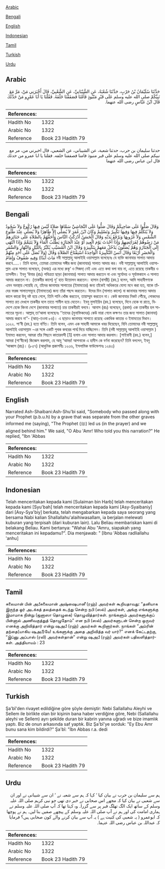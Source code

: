 [Arabic](#arabic)

[Bengali](#bengali)

[English](#english)

[Indonesian](#indonesian)

[Tamil](#tamil)

[Turkish](#turkish)

[Urdu](#urdu)

## Arabic


<div dir="rtl" lang="ar" style={{fontSize:'larger',backgroundColor:'#f8f9fa',padding:20}}>
حَدَّثَنَا سُلَيْمَانُ بْنُ حَرْبٍ، حَدَّثَنَا شُعْبَةُ، عَنِ الشَّيْبَانِيِّ، عَنِ الشَّعْبِيِّ، قَالَ أَخْبَرَنِي مَنْ، مَرَّ مَعَ نَبِيِّكُمْ صلى الله عليه وسلم عَلَى قَبْرٍ مَنْبُوذٍ فَأَمَّنَا فَصَفَفْنَا خَلْفَهُ‏.‏ فَقُلْنَا يَا أَبَا عَمْرٍو مَنْ حَدَّثَكَ قَالَ ابْنُ عَبَّاسٍ رضى الله عنهما‏.‏
</div>
<div style={{backgroundColor:'#f8f9fa',padding:20, marginBottom: 10}}><table> <thead> <tr> <th>References:</th> <th></th> </tr> </thead> <tbody><tr><td>Hadith No</td><td>1322</td></tr><tr><td>Arabic No</td><td>1322</td></tr><tr><td>Reference</td><td>Book 23 Hadith 79</td></tr></tbody></table></div>


<div dir="rtl" lang="ar" style={{fontSize:'larger',backgroundColor:'#f8f9fa',padding:20}}>
حدثنا سليمان بن حرب، حدثنا شعبة، عن الشيباني، عن الشعبي، قال اخبرني من، مر مع نبيكم صلى الله عليه وسلم على قبر منبوذ فامنا فصففنا خلفه. فقلنا يا ابا عمرو من حدثك قال ابن عباس رضى الله عنهما
</div>
<div style={{backgroundColor:'#f8f9fa',padding:20, marginBottom: 10}}><table> <thead> <tr> <th>References:</th> <th></th> </tr> </thead> <tbody><tr><td>Hadith No</td><td>1322</td></tr><tr><td>Arabic No</td><td>1322</td></tr><tr><td>Reference</td><td>Book 23 Hadith 79</td></tr></tbody></table></div>

## Bengali


<div dir="ltr" lang="bn" style={{fontSize:'larger',backgroundColor:'#f8f9fa',padding:20}}>
وَقَالَ صَلُّوا عَلَى صَاحِبِكُمْ وَقَالَ صَلُّوا عَلَى النَّجَاشِيِّ سَمَّاهَا صَلاَةً لَيْسَ فِيهَا رُكُوعٌ وَلاَ سُجُودٌ وَلاَ يُتَكَلَّمُ فِيهَا وَفِيهَا تَكْبِيرٌ وَتَسْلِيمٌ وَكَانَ ابْنُ عُمَرَ لاَ يُصَلِّي إِلاَّ طَاهِرًا وَلاَ يُصَلِّي عِنْدَ طُلُوعِ الشَّمْسِ وَلاَ غُرُوبِهَا وَيَرْفَعُ يَدَيْهِ وَقَالَ الْحَسَنُ أَدْرَكْتُ النَّاسَ وَأَحَقُّهُمْ بِالصَّلاَةِ عَلَى جَنَائِزِهِمْ مَنْ رَضُوهُمْ لِفَرَائِضِهِمْ وَإِذَا أَحْدَثَ يَوْمَ الْعِيدِ أَوْ عِنْدَ الْجَنَازَةِ يَطْلُبُ الْمَاءَ وَلاَ يَتَيَمَّمُ وَإِذَا انْتَهَى إِلَى الْجَنَازَةِ وَهُمْ يُصَلُّونَ يَدْخُلُ مَعَهمْ بِتَكْبِيرَةٍ وَقَالَ ابْنُ الْمُسَيَّبِ يُكَبِّرُ بِاللَّيْلِ وَالنَّهَارِ وَالسَّفَرِ وَالْحَضَرِ أَرْبَعًا وَقَالَ أَنَسٌ التَّكْبِيرَةُ الْوَاحِدَةُ اسْتِفْتَاحُ الصَّلاَةِ وَقَالَ (وَلاَ تُصَلِّ عَلَى أَحَدٍ مِنْهُمْ مَاتَ أَبَدًا) وَفِيهِ صُفُوفٌ وَإِمَامٌ নবী সাল্লাল্লাহু আলাইহি ওয়াসাল্লাম বলেছেনঃ যে ব্যক্তি জানাযার সালাত আদায় করবে.....। তিনি বলেন, তোমরা তোমাদের সঙ্গীর জন্য (জানাযার) সালাত আদায় কর। নবী সাল্লাল্লাহু আলাইহি ওয়াসাল্লাম একে সালাত বলেছেন, (অথচ) এর মধ্যে রুকূ‘ ও সিজদা্ নেই এবং এতে কথা বলা যায় না, এতে রয়েছে তাকবীর ও তাসলীম। ইবনু ‘উমার (রাঃ) পবিত্রতা ছাড়া (জানাযার) সালাত আদায় করতেন না এবং সূর্যোদয় ও সূর্যাস্তকালে এ সালাত আদায় করতেন না। (তাকবীর কালে) দু’ হাত উত্তোলন করতেন। হাসান (বাসরী) (রহ.) বলেন, আমি সাহাবীগণকে এমন অবস্থায় পেয়েছি যে, তাঁদের জানাযার সালাতের (ইমামতের) জন্য তাঁকেই অধিকতর যোগ্য মনে করা হত, যাকে তাঁদের ফরজ সালাতসমূহে (ইমামতের) জন্য তাঁরা পছন্দ করতেন। ঈদের দিন (সালাত কালে) বা জানাযার সালাত আদায় কালে কারো উযূ নষ্ট হয়ে গেলে, তিনি পানি খোঁজ করতেন, তায়াম্মুম করতেন না। কেউ জানাযার নিকট পৌঁছে, লোকদের সালাত রত দেখলে তাকবীর বলে তাতে শামীল হয়ে যেতেন। ইবনু মুসাইয়িব (রহ.) বলেছেন, দিনে হোক বা রাতে, বিদেশে হোক কিংবা দেশে (জানাযার সালাতে) চার তাকবীরই বলবে। আনাস (রাঃ) বলেছেন, (প্রথম) এক তাকবীর হল সালাতের সূচনা। আল্লাহ্ তা‘আলা বলেছেনঃ ‘‘তাদের (মুনাফিকদের) কেউ মারা গেলে কক্ষণও তার জন্য সালাত (জানাযা) আদায় করবে না’’- (আত্-তওবা ৮৪)। এ ছাড়াও জানাযার সালাতে রয়েছে একাধিক কাতার ও ইমামতের বিধান। ১৩২২. শা‘বী (রহ.) হতে বর্ণিত। তিনি বলেন, এমন এক সাহাবী আমাকে খবর দিয়েছেন, যিনি তোমাদের নবী সাল্লাল্লাহু আলাইহি ওয়াসাল্লাম -এর সঙ্গে একটি পৃথক কবরের পার্শ্ব দিয়ে যাচ্ছিলেন। তিনি (নবী সাল্লাল্লাহু আলাইহি ওয়াসাল্লাম ) ইমামত করলেন, আমরা তাঁর পিছনে কাতারবন্দী [1] হলাম এবং সালাত আদায় করলাম। [শাইবানী (রহ.) বলেন,] আমরা (শা‘বীকে) জিজ্ঞেস করলাম, হে আবূ ‘আমর! আপনাকে এ হাদীস কে বর্ণনা করেছেন? তিনি বললেন, ইবনু ‘আব্বাস (রাঃ)। (৮৫৭) (আধুনিক প্রকাশনীঃ ১২৩৬, ইসলামিক ফাউন্ডেশনঃ ১২৪৩)
</div>
<div style={{backgroundColor:'#f8f9fa',padding:20, marginBottom: 10}}><table> <thead> <tr> <th>References:</th> <th></th> </tr> </thead> <tbody><tr><td>Hadith No</td><td>1322</td></tr><tr><td>Arabic No</td><td>1322</td></tr><tr><td>Reference</td><td>Book 23 Hadith 79</td></tr></tbody></table></div>

## English


<div dir="ltr" lang="en" style={{fontSize:'larger',backgroundColor:'#f8f9fa',padding:20}}>
Narrated Ash-Shaibani:Ash-Shu'bi said, "Somebody who passed along with your Prophet (p.b.u.h) by a grave that was separate from the other graves informed me (saying), "The Prophet (ﷺ) led us (in the prayer) and we aligned behind him." We said, "O Abu 'Amr! Who told you this narration?" He replied, "Ibn 'Abbas
</div>
<div style={{backgroundColor:'#f8f9fa',padding:20, marginBottom: 10}}><table> <thead> <tr> <th>References:</th> <th></th> </tr> </thead> <tbody><tr><td>Hadith No</td><td>1322</td></tr><tr><td>Arabic No</td><td>1322</td></tr><tr><td>Reference</td><td>Book 23 Hadith 79</td></tr></tbody></table></div>

## Indonesian


<div dir="ltr" lang="id" style={{fontSize:'larger',backgroundColor:'#f8f9fa',padding:20}}>
Telah menceritakan kepada kami [Sulaiman bin Harb] telah menceritakan kepada kami [Syu'bah] telah menceritakan kepada kami [Asy-Syaibaniy] dari [Asy-Sya'biy] berkata, telah mengabarkan kepada saya seorang yang bersama Nabi kalian Shallallahu'alaihiwasallam, ia berjalan melewati kuburan yang terpisah (dari kuburan lain). Lalu Beliau membariskan kami di belakang Beliau. Kami bertanya: "Wahai Abu "Amru, siapakah yang menceritakan ini kepadamu?". Dia menjawab: " [Ibnu 'Abbas radliallahu 'anhu]
</div>
<div style={{backgroundColor:'#f8f9fa',padding:20, marginBottom: 10}}><table> <thead> <tr> <th>References:</th> <th></th> </tr> </thead> <tbody><tr><td>Hadith No</td><td>1322</td></tr><tr><td>Arabic No</td><td>1322</td></tr><tr><td>Reference</td><td>Book 23 Hadith 79</td></tr></tbody></table></div>

## Tamil


<div dir="ltr" lang="ta" style={{fontSize:'larger',backgroundColor:'#f8f9fa',padding:20}}>
சுலைமான் பின் அபீசுலைமான் அஷ்ஷைபானீ (ரஹ்) அவர்கள் கூறியதாவது: “தனியாக இருந்த ஓர் அடக்கத் தலத்தைக் கடந்து சென்ற நபி (ஸல்) அவர்கள், அங்கு எங்களுக்கு இமாமாக நின்று (ஜனாஸா தொழுகை) தொழுவித்தார்கள். நாங்களும் அவர்களுக்குப் பின்னால் அணிவகுத்துத் தொழுதோம்” என நபி (ஸல்) அவர்களுடன் சென்ற ஒருவர் எனக்கு அறிவித்தார் என்று ஷஅபீ (ரஹ்) அவர்கள் கூறினார்கள். நாங்கள் “அம்ரின் தந்தை(யாகிய ஷஅபீ)யே! உங்களுக்கு அதை அறிவித்த வர் யார்?” எனக் கேட்டதற்கு, “இப்னு அப்பாஸ் (ரலி) அவர்கள்தான்” என்று ஷஅபீ (ரஹ்) அவர்கள் பதிலளித்தார்கள். அத்தியாயம் : 23
</div>
<div style={{backgroundColor:'#f8f9fa',padding:20, marginBottom: 10}}><table> <thead> <tr> <th>References:</th> <th></th> </tr> </thead> <tbody><tr><td>Hadith No</td><td>1322</td></tr><tr><td>Arabic No</td><td>1322</td></tr><tr><td>Reference</td><td>Book 23 Hadith 79</td></tr></tbody></table></div>

## Turkish


<div dir="ltr" lang="tr" style={{fontSize:'larger',backgroundColor:'#f8f9fa',padding:20}}>
Şa'bî'den rivayet edildiğine göre şöyle demiştir: Nebi Sallallahu Aleyhi ve Sellem ile birlikte olan bir kişinin bana haber verdiğine göre, Nebi (Sallallahu aleyhi ve Sellem) ayrı şekilde duran bir kabrin yanına uğradı ve bize imamlık yaptı. Biz de onun arkasında saf yaptık. Biz Şa'bî'ye sorduk: "Ey Ebu Amr bunu sana kim bildirdi?" Şa'bî: "İbn Abbas r.a. dedi
</div>
<div style={{backgroundColor:'#f8f9fa',padding:20, marginBottom: 10}}><table> <thead> <tr> <th>References:</th> <th></th> </tr> </thead> <tbody><tr><td>Hadith No</td><td>1322</td></tr><tr><td>Arabic No</td><td>1322</td></tr><tr><td>Reference</td><td>Book 23 Hadith 79</td></tr></tbody></table></div>

## Urdu


<div dir="rtl" lang="ur" style={{fontSize:'larger',backgroundColor:'#f8f9fa',padding:20}}>
ہم سے سلیمان بن حرب نے بیان کیا ‘ کہا کہ ہم سے شعبہ نے ‘ ان سے شیبانی نے اور ان سے شعبی نے بیان کیا کہ مجھے اس صحابی نے خبر دی تھی جو نبی کریم صلی اللہ علیہ وسلم کے ساتھ ایک الگ تھلگ قبر پر سے گزرا۔ وہ کہتا تھا کہ آپ صلی اللہ علیہ وسلم نے ہماری امامت کی اور ہم نے آپ صلی اللہ علیہ وسلم کے پیچھے صفیں بنا لیں۔ ہم نے پوچھا کہ ابوعمرو ( یہ شعبی کی کنیت ہے ) یہ آپ سے بیان کرنے والے کون صحابی ہیں؟ فرمایا کہ عبداللہ بن عباس رضی اللہ عنہما۔
</div>
<div style={{backgroundColor:'#f8f9fa',padding:20, marginBottom: 10}}><table> <thead> <tr> <th>References:</th> <th></th> </tr> </thead> <tbody><tr><td>Hadith No</td><td>1322</td></tr><tr><td>Arabic No</td><td>1322</td></tr><tr><td>Reference</td><td>Book 23 Hadith 79</td></tr></tbody></table></div>